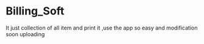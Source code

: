 # Billing_Soft
It just collection of all item and print it ,use the app so easy and modification soon uploading
